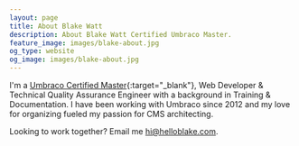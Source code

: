 ```yaml
---
layout: page
title: About Blake Watt
description: About Blake Watt Certified Umbraco Master.
feature_image: images/blake-about.jpg
og_type: website
og_image: images/blake-about.jpg 
---
```


I'm a [Umbraco Certified Master](https://umbraco.com/training/certified-developers/developer/?id=08b50a85-1492-4334-9561-efafa0004aeb){:target="_blank"}, Web Developer & Technical Quality Assurance Engineer with a background in Training & Documentation. I have been working with Umbraco since 2012 and my love for organizing fueled my passion for CMS architecting.

Looking to work together? Email me [hi@helloblake.com](mailto:hi@helloblake.com).